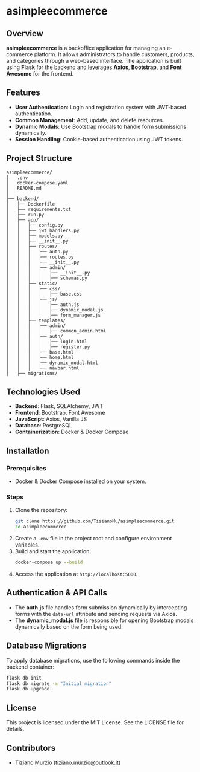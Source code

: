 # asimpleecommerce

## Overview

**asimpleecommerce** is a backoffice application for managing an e-commerce platform. It allows administrators to handle customers, products, and categories through a web-based interface. The application is built using **Flask** for the backend and leverages **Axios**, **Bootstrap**, and **Font Awesome** for the frontend.

## Features

- **User Authentication**: Login and registration system with JWT-based authentication.
- **Common Management**: Add, update, and delete resources.
- **Dynamic Modals**: Use Bootstrap modals to handle form submissions dynamically.
- **Session Handling**: Cookie-based authentication using JWT tokens.

## Project Structure

```
asimpleecommerce/
│   .env
│   docker-compose.yaml
│   README.md
│
├── backend/
│   ├── Dockerfile
│   ├── requirements.txt
│   ├── run.py
│   ├── app/
│   │   ├── config.py
│   │   ├── jwt_handlers.py
│   │   ├── models.py
│   │   ├── __init__.py
│   │   ├── routes/
│   │   │   ├── auth.py
│   │   │   ├── routes.py
│   │   │   ├── __init__.py
│   │   │   ├── admin/
│   │   │   │   ├── __init__.py
│   │   │   │   ├── schemas.py
│   │   ├── static/
│   │   │   ├── css/
│   │   │   │   ├── base.css
│   │   │   ├── js/
│   │   │   │   ├── auth.js
│   │   │   │   ├── dynamic_modal.js
│   │   │   │   ├── form_manager.js
│   │   ├── templates/
│   │   │   ├── admin/
│   │   │   │   ├── common_admin.html
│   │   │   ├── auth/
│   │   │   │   ├── login.html
│   │   │   │   ├── register.py
│   │   │   ├── base.html
│   │   │   ├── home.html
│   │   │   ├── dynamic_modal.html
│   │   │   ├── navbar.html
│   ├── migrations/
```

## Technologies Used

- **Backend**: Flask, SQLAlchemy, JWT
- **Frontend**: Bootstrap, Font Awesome
- **JavaScript**: Axios, Vanilla JS
- **Database**: PostgreSQL
- **Containerization**: Docker & Docker Compose

## Installation

### Prerequisites

- Docker & Docker Compose installed on your system.

### Steps

1. Clone the repository:
   ```sh
   git clone https://github.com/TizianoMu/asimpleecommerce.git
   cd asimpleecommerce
   ```
2. Create a `.env` file in the project root and configure environment variables.
3. Build and start the application:
   ```sh
   docker-compose up --build
   ```
4. Access the application at `http://localhost:5000`.

## Authentication & API Calls

- The **auth.js** file handles form submission dynamically by intercepting forms with the `data-url` attribute and sending requests via Axios.
- The **dynamic\_modal.js** file is responsible for opening Bootstrap modals dynamically based on the form being used.

## Database Migrations

To apply database migrations, use the following commands inside the backend container:

```sh
flask db init
flask db migrate -m "Initial migration"
flask db upgrade
```

## License

This project is licensed under the MIT License. See the LICENSE file for details.

## Contributors

- Tiziano Murzio ([tiziano.murzio@outlook.it](mailto\:tiziano.murzio@outlook.it))


